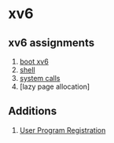 xv6
==========================================================
## xv6 assignments
1. [boot xv6](https://github.com/qkenr7895/xv6/wiki/1.-boot-xv6)
2. [shell](https://github.com/qkenr7895/xv6/wiki/2.-xv6-shell)
3. [system calls](https://github.com/qkenr7895/xv6/wiki/3.-xv6-system-calls)
4. [lazy page allocation]


## Additions
1. [User Program Registration](https://github.com/qkenr7895/xv6/wiki/Additions-1.-User-Program-Registration)
